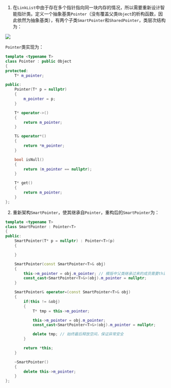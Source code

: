 1. 在`LinkList`中由于存在多个指针指向同一块内存的情况，所以需要重新设计智能指针类。定义一个抽象基类`Pointer`（没有覆盖父类`Object`的析构函数，因此依然为抽象基类），有两个子类`SmartPointer`和`SharedPointer`，类层次结构为：

![](https://md-pic-1259272405.cos.ap-guangzhou.myqcloud.com/img/20200520165941.png)

`Pointer`类实现为：

```cpp
template <typename T>
class Pointer : public Object
{
protected:
    T* m_pointer;

public:
    Pointer(T* p = nullptr)
    {
        m_pointer = p;
    }

    T* operator->()
    {
        return m_pointer;
    }

    T& operator*()
    {
        return *m_pointer;
    }

    bool isNull()
    {
        return (m_pointer == nullptr);
    }

    T* get()
    {
        return m_pointer;
    }
};
```

2. 重新架构`SmartPointer`，使其继承自`Pointer`，重构后的`SmartPointer`为：

```cpp
template <typename T>
class SmartPointer : Pointer<T>
{
public:
    SmartPointer(T* p = nullptr) : Pointer<T>(p)
    {

    }

    SmartPointer(const SmartPointer<T>& obj)
    {
        this->m_pointer = obj.m_pointer; // 模版中父类继承过来的成员需要this获取
        const_cast<SmartPointer<T>&>(obj).m_pointer = nullptr;
    }

    SmartPointer& operator=(const SmartPointer<T>& obj)
    {
        if(this != &obj)
        {
            T* tmp = this->m_pointer;

            this->m_pointer = obj.m_pointer;
            const_cast<SmartPointer<T>&>(obj).m_pointer = nullptr;

            delete tmp; // 始终最后释放空间，保证异常安全
        }

        return *this;
    }

    ~SmartPointer()
    {
        delete this->m_pointer;
    }
};
```
